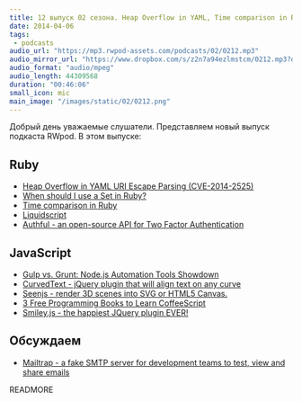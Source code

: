 ```yaml
---
title: 12 выпуск 02 сезона. Heap Overflow in YAML, Time comparison in Ruby, Gulp vs. Grunt, Seenjs и прочее
date: 2014-04-06
tags:
 - podcasts
audio_url: "https://mp3.rwpod-assets.com/podcasts/02/0212.mp3"
audio_mirror_url: "https://www.dropbox.com/s/z2n7a94ezlmstcm/0212.mp3?dl=1"
audio_format: "audio/mpeg"
audio_length: 44309568
duration: "00:46:06"
small_icon: mic
main_image: "/images/static/02/0212.png"
---
```


Добрый день уважаемые слушатели. Представляем новый выпуск подкаста RWpod. В этом выпуске:

## Ruby

 - [Heap Overflow in YAML URI Escape Parsing (CVE-2014-2525)](https://www.ruby-lang.org/en/news/2014/03/29/heap-overflow-in-yaml-uri-escape-parsing-cve-2014-2525/)
 - [When should I use a Set in Ruby?](http://blog.8thcolor.com/en/2014/04/when-should-i-use-a-set-in-ruby/)
 - [Time comparison in Ruby](http://railsware.com/blog/2014/04/01/time-comparison-in-ruby/)
 - [Liquidscript](https://liquidscript.io/)
 - [Authful - an open-source API for Two Factor Authentication](http://authful.com/)

## JavaScript

 - [Gulp vs. Grunt: Node.js Automation Tools Showdown](http://www.oomphinc.com/blog/2014-03/gulp-vs-grunt-node-js-automation-tools-showdown/)
 - [CurvedText - jQuery plugin that will align text on any curve](http://www.olivermusebrink.de/beta/curvedtext/)
 - [Seenjs - render 3D scenes into SVG or HTML5 Canvas.](http://seenjs.io/)
 - [3 Free Programming Books to Learn CoffeeScript](http://codecondo.com/learn-coffeescript-free-from-books/)
 - [Smiley.js - the happiest JQuery plugin EVER!](http://cloudcannon.com/smileys/)

## Обсуждаем

 - [Mailtrap - a fake SMTP server for development teams to test, view and share emails](https://mailtrap.io/)

READMORE

